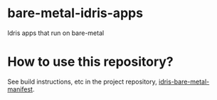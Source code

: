 # bare-metal-idris-apps
Idris apps that run on bare-metal

# How to use this repository?
See build instructions, etc in the project repository, [idris-bare-metal-manifest](https://github.com/mokshasoft/idris-bare-metal-manifest.git).
